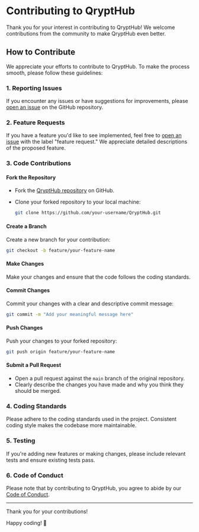 # Contributing to QryptHub

Thank you for your interest in contributing to QryptHub! We welcome contributions from the community to make QryptHub even better.

## How to Contribute

We appreciate your efforts to contribute to QryptHub. To make the process smooth, please follow these guidelines:

### 1. Reporting Issues

If you encounter any issues or have suggestions for improvements, please [open an issue](https://github.com/footcricket05/QryptHub/issues) on the GitHub repository.

### 2. Feature Requests

If you have a feature you'd like to see implemented, feel free to [open an issue](https://github.com/footcricket05/QryptHub/issues) with the label "feature request." We appreciate detailed descriptions of the proposed feature.

### 3. Code Contributions

#### Fork the Repository

- Fork the [QryptHub repository](https://github.com/footcricket05/QryptHub) on GitHub.
- Clone your forked repository to your local machine:

  ```bash
  git clone https://github.com/your-username/QryptHub.git
  ```

#### Create a Branch

Create a new branch for your contribution:

```bash
git checkout -b feature/your-feature-name
```

#### Make Changes

Make your changes and ensure that the code follows the coding standards.

#### Commit Changes

Commit your changes with a clear and descriptive commit message:

```bash
git commit -m "Add your meaningful message here"
```

#### Push Changes

Push your changes to your forked repository:

```bash
git push origin feature/your-feature-name
```

#### Submit a Pull Request

- Open a pull request against the `main` branch of the original repository.
- Clearly describe the changes you have made and why you think they should be merged.

### 4. Coding Standards

Please adhere to the coding standards used in the project. Consistent coding style makes the codebase more maintainable.

### 5. Testing

If you're adding new features or making changes, please include relevant tests and ensure existing tests pass.

### 6. Code of Conduct

Please note that by contributing to QryptHub, you agree to abide by our [Code of Conduct](CODE_OF_CONDUCT.md).

---

Thank you for your contributions!

Happy coding! 🚀
 
